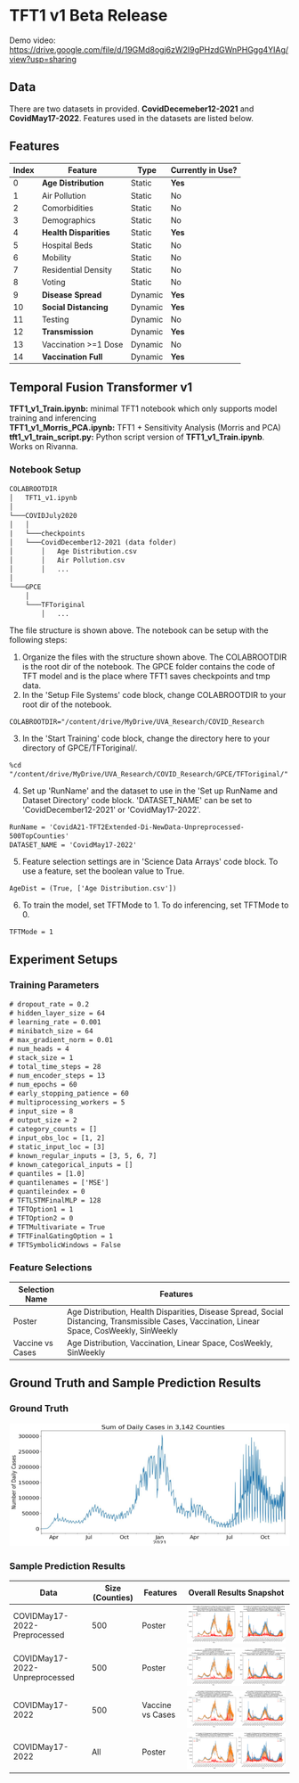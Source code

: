 # TFT1 v1 Beta Release
Demo video: https://drive.google.com/file/d/19GMd8ogj6zW2I9gPHzdGWnPHGgg4YIAg/view?usp=sharing


## Data
There are two datasets in provided. **CovidDecemeber12-2021** and **CovidMay17-2022**. Features used in the datasets are listed below.

## Features
| Index | Feature        | Type       |  Currently in Use?      |
|---|------------------------|------------|-------------------------|
| 0 | **Age Distribution**    | Static     | **Yes**    |
| 1 | Air Pollution    | Static     | No    |
| 2 | Comorbidities          | Static     | No    |
| 3 | Demographics    | Static     | No    |
| 4 | **Health Disparities**    | Static     | **Yes**    |
| 5 | Hospital Beds   | Static     | No    |
| 6 | Mobility   | Static     | No    |
| 7 | Residential Density    | Static     | No                     |
| 8 | Voting    | Static     | No    |
| 9 | **Disease Spread**       | Dynamic    | **Yes**     |
| 10 | **Social Distancing**    | Dynamic    | **Yes**    |
| 11 | Testing    | Dynamic    | No           |
| 12 | **Transmission**    | Dynamic    | **Yes**    |
| 13 | Vaccination >=1 Dose   | Dynamic    | No |
| 14 | **Vaccination Full**  | Dynamic    | **Yes** |

## Temporal Fusion Transformer v1
**TFT1_v1_Train.ipynb:** minimal TFT1 notebook which only supports model training and inferencing \
**TFT1_v1_Morris_PCA.ipynb:** TFT1 + Sensitivity Analysis (Morris and PCA)
**tft1_v1_train_script.py:** Python script version of **TFT1_v1_Train.ipynb**. Works on Rivanna.

### Notebook Setup
```
COLABROOTDIR
│   TFT1_v1.ipynb   
│
└───COVIDJuly2020
│   │
|   └───checkpoints
│   └───CovidDecember12-2021 (data folder)
│       │   Age Distribution.csv
│       │   Air Pollution.csv
│       │   ...
│   
└───GPCE
    │   
    └───TFToriginal
        │   ...
```

The file structure is shown above. The notebook can be setup with the following steps:

1. Organize the files with the structure shown above. The COLABROOTDIR is the root dir of the notebook. The GPCE folder contains the code of TFT model and is the place where TFT1 saves checkpoints and tmp data.
2. In the 'Setup File Systems' code block, change COLABROOTDIR to your root dir of the notebook.
```
COLABROOTDIR="/content/drive/MyDrive/UVA_Research/COVID_Research
```
3. In the 'Start Training' code block, change the directory here to your directory of GPCE/TFToriginal/.
```
%cd "/content/drive/MyDrive/UVA_Research/COVID_Research/GPCE/TFToriginal/"
```
4. Set up 'RunName' and the dataset to use in the 'Set up RunName and Dataset Directory' code block. 'DATASET_NAME' can be set to 'CovidDecember12-2021' or 'CovidMay17-2022'.
```
RunName = 'CovidA21-TFT2Extended-Di-NewData-Unpreprocessed-500TopCounties'
DATASET_NAME = 'CovidMay17-2022'
```
5. Feature selection settings are in 'Science Data Arrays' code block. To use a feature, set the boolean value to True.
```
AgeDist = (True, ['Age Distribution.csv'])
```
6. To train the model, set TFTMode to 1. To do inferencing, set TFTMode to 0.
```
TFTMode = 1
```

## Experiment Setups
### Training Parameters
```
# dropout_rate = 0.2
# hidden_layer_size = 64
# learning_rate = 0.001
# minibatch_size = 64
# max_gradient_norm = 0.01
# num_heads = 4
# stack_size = 1
# total_time_steps = 28
# num_encoder_steps = 13
# num_epochs = 60
# early_stopping_patience = 60
# multiprocessing_workers = 5
# input_size = 8
# output_size = 2
# category_counts = []
# input_obs_loc = [1, 2]
# static_input_loc = [3]
# known_regular_inputs = [3, 5, 6, 7]
# known_categorical_inputs = []
# quantiles = [1.0]
# quantilenames = ['MSE']
# quantileindex = 0
# TFTLSTMFinalMLP = 128
# TFTOption1 = 1
# TFTOption2 = 0
# TFTMultivariate = True
# TFTFinalGatingOption = 1
# TFTSymbolicWindows = False
```

### Feature Selections
 Selection Name | Features |
|---------|----------------|
|   Poster     |       Age Distribution, Health Disparities, Disease Spread, Social Distancing, Transmissible Cases, Vaccination, Linear Space, CosWeekly, SinWeekly       |
|   Vaccine vs Cases     |       Age Distribution, Vaccination, Linear Space, CosWeekly, SinWeekly       |  


## Ground Truth and Sample Prediction Results
### Ground Truth
![](results/Ground_Truth_May2022.png)

### Sample Prediction Results
| Data | Size (Counties)| Features |        Overall Results Snapshot       | 
|---------|----------------|----|-------------------------------------------------------|
|   COVIDMay17-2022-Preprocessed     |       500       | Poster | ![](results/COVIDMay_2022_Preprocessed_500Counties.png) |
|   COVIDMay17-2022-Unpreprocessed     |       500       | Poster | ![](results/COVIDMay_2022_Unpreprocessed_500Counties.png) |
|   COVIDMay17-2022 | 500 | Vaccine vs Cases | ![](results/COVIDMay_2022_'Vaccine%20vs%20Cases'_500Counties.png) |      
|   COVIDMay17-2022 | All | Poster | ![](results/COVIDMay_2022_Preprocessed_AllCounties.png) |   
